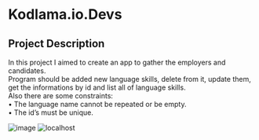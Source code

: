 # Kodlama.io.Devs
## Project Description
In this project I aimed to create an app to gather the employers and candidates.<br/>
Program should be added new language skills, delete from it, update them, get the informations by id and list all of language skills.<br/>
Also there are some constraints: <br/>
•	The language name cannot be repeated or be empty.<br/>
•	The id’s must be unique.


![image](https://user-images.githubusercontent.com/64809828/200121836-73b9b350-0721-43c6-b025-c5ab36bb65a9.png)
![localhost](https://user-images.githubusercontent.com/64809828/200116856-96e71b57-be85-4d72-870d-f8974e8bf225.png)
